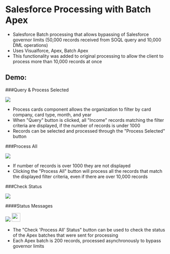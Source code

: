 # Salesforce Processing with Batch Apex

* Salesforce Batch processing that allows bypassing of Salesforce governor limits (50,000 records received from SOQL query and 10,000 DML operations)
* Uses Visualforce, Apex, Batch Apex
* This functionality was added to original processing to allow the client to process more than 10,000 records at once

Demo:
---

###Query & Process Selected

<img src="https://raw.github.com/elizabethtian/salesforce-batch-processing/master/img/query.png"/>

* Process cards component allows the organization to filter by card company, card type, month, and year
* When "Query" button is clicked, all "Income" records matching the filter criteria are displayed, if the number of records is under 1000
* Records can be selected and processed through the "Process Selected" button

###Process All

<img src="https://raw.github.com/elizabethtian/salesforce-batch-processing/master/img/processall.png"/>

* If number of records is over 1000 they are not displayed
* Clicking the "Process All" button will process all the records that match the displayed filter criteria, even if there are over 10,000 records

###Check Status

<img src="https://raw.github.com/elizabethtian/salesforce-batch-processing/master/img/check.png"/>

####Status Messages

<img src="https://raw.github.com/elizabethtian/salesforce-batch-processing/master/img/processing.jpg"/>
<img src="https://raw.github.com/elizabethtian/salesforce-batch-processing/master/img/completed.png" height="27px"/>

* The "Check 'Process All' Status" button can be used to check the status of the Apex batches that were sent for processing
* Each Apex batch is 200 records, processed asynchronously to bypass governor limits 
